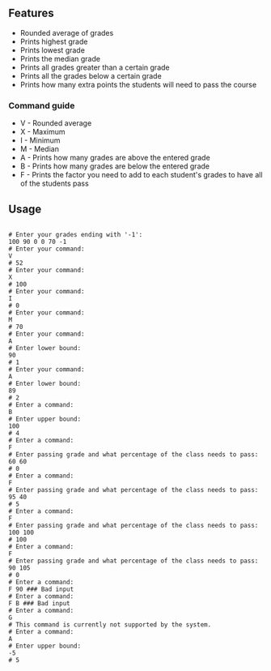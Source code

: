 ## Features

* Rounded average of grades
* Prints highest grade
* Prints lowest grade
* Prints the median grade
* Prints all grades greater than a certain grade
* Prints all the grades below a certain grade
* Prints how many extra points the students will need to pass the course

### Command guide

* V - Rounded average
* X - Maximum
* I - Minimum
* M - Median
* A <Grade> - Prints how many grades are above the entered grade
* B <Grade> - Prints how many grades are below the entered grade
* F <Passing Grade> <Percent of class> - Prints the factor you need to add to each student's grades to have all of the students pass

## Usage

```

# Enter your grades ending with '-1':
100 90 0 0 70 -1
# Enter your command:
V
# 52
# Enter your command:
X
# 100
# Enter your command:
I
# 0
# Enter your command:
M
# 70
# Enter your command:
A
# Enter lower bound:
90
# 1
# Enter your command:
A
# Enter lower bound:
89
# 2
# Enter a command:
B
# Enter upper bound:
100
# 4
# Enter a command:
F
# Enter passing grade and what percentage of the class needs to pass:
60 60
# 0
# Enter a command:
F
# Enter passing grade and what percentage of the class needs to pass:
95 40
# 5
# Enter a command:
F
# Enter passing grade and what percentage of the class needs to pass:
100 100
# 100
# Enter a command:
F
# Enter passing grade and what percentage of the class needs to pass:
90 105
# 0
# Enter a command:
F 90 ### Bad input
# Enter a command:
F B ### Bad input
# Enter a command:
G
# This command is currently not supported by the system.
# Enter a command:
A
# Enter upper bound:
-5
# 5
```

